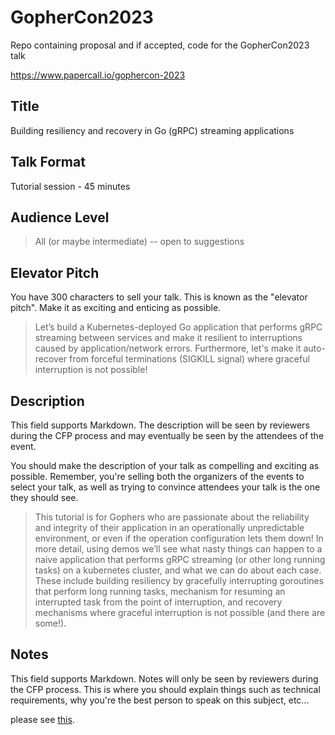 # GopherCon2023
Repo containing proposal and if accepted, code for the GopherCon2023 talk

https://www.papercall.io/gophercon-2023




Title
-----

Building resiliency and recovery in Go (gRPC) streaming applications

Talk Format
-----------

Tutorial session - 45 minutes

Audience Level
--------------

> All (or maybe intermediate) -- open to suggestions

Elevator Pitch
--------------

You have 300 characters to sell your talk. This is known as the "elevator pitch". Make it as exciting and enticing as possible.

> Let’s build a Kubernetes-deployed Go application that performs gRPC streaming between services and make it resilient to interruptions caused by application/network errors. Furthermore, let's make it auto-recover from forceful terminations (SIGKILL signal) where graceful interruption is not possible!

Description
-----------

This field supports Markdown. The description will be seen by reviewers during the CFP process and may eventually be seen by the attendees of the event.

You should make the description of your talk as compelling and exciting as possible. Remember, you're selling both the organizers of the events to select your talk, as well as trying to convince attendees your talk is the one they should see.

> This tutorial is for Gophers who are passionate about the reliability and integrity of their application in an operationally unpredictable environment, or even if the operation configuration lets them down! In more detail, using demos we’ll see what nasty things can happen to a naive application that performs gRPC streaming (or other long running tasks) on a kubernetes cluster, and what we can do about each case. These include building resiliency by gracefully interrupting goroutines that perform long running tasks, mechanism for resuming an interrupted task from the point of interruption, and recovery mechanisms where graceful interruption is not possible (and there are some!). 

Notes
-----

This field supports Markdown. Notes will only be seen by reviewers during the CFP process. This is where you should explain things such as technical requirements, why you're the best person to speak on this subject, etc...

please see [this](https://github.com/flybits/GopherCon2023/blob/proposal/Notes.md).
